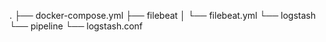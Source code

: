 
.
├── docker-compose.yml
├── filebeat
│   └── filebeat.yml
└── logstash
    └── pipeline
        └── logstash.conf
